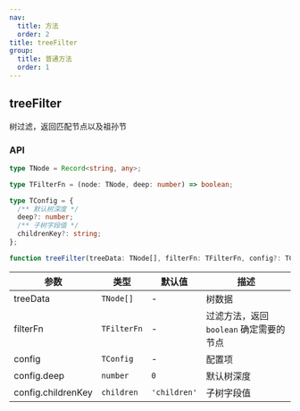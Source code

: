 ```yaml
---
nav:
  title: 方法
  order: 2
title: treeFilter
group:
  title: 普通方法
  order: 1
---
```


## treeFilter

树过滤，返回匹配节点以及祖孙节

### API

```ts
type TNode = Record<string, any>;

type TFilterFn = (node: TNode, deep: number) => boolean;

type TConfig = {
  /** 默认树深度 */
  deep?: number;
  /** 子树字段值 */
  childrenKey?: string;
};

function treeFilter(treeData: TNode[], filterFn: TFilterFn, config?: TConfig): TNode[];
```

| 参数               | 类型        | 默认值       | 描述                                    |
| ------------------ | ----------- | ------------ | --------------------------------------- |
| treeData           | `TNode[]`   | -            | 树数据                                  |
| filterFn           | `TFilterFn` | -            | 过滤方法，返回 `boolean` 确定需要的节点 |
| config             | `TConfig`   | -            | 配置项                                  |
| config.deep        | `number`    | `0`          | 默认树深度                              |
| config.childrenKey | `children`  | `'children'` | 子树字段值                              |
